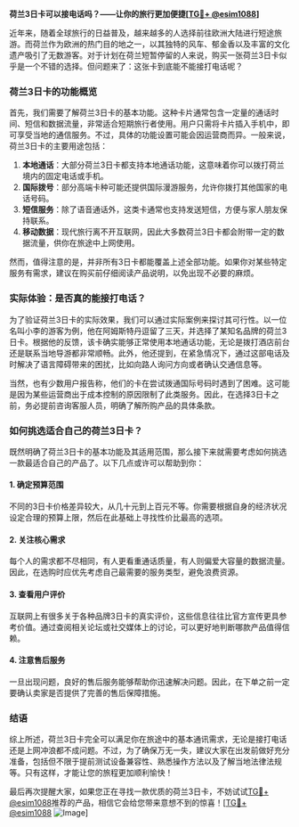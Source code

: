 **荷兰3日卡可以接电话吗？——让你的旅行更加便捷[[TG💪+ @esim1088](https://t.me/s/esim1088)]**

近年来，随着全球旅行的日益普及，越来越多的人选择前往欧洲大陆进行短途旅游。而荷兰作为欧洲的热门目的地之一，以其独特的风车、郁金香以及丰富的文化遗产吸引了无数游客。对于计划在荷兰短暂停留的人来说，购买一张荷兰3日卡似乎是一个不错的选择。但问题来了：这张卡到底能不能接打电话呢？

### 荷兰3日卡的功能概览

首先，我们需要了解荷兰3日卡的基本功能。这种卡片通常包含一定量的通话时间、短信和数据流量，非常适合短期旅行者使用。用户只需将卡片插入手机中，即可享受当地的通信服务。不过，具体的功能设置可能会因运营商而异。一般来说，荷兰3日卡的主要用途包括：

1. **本地通话**：大部分荷兰3日卡都支持本地通话功能，这意味着你可以拨打荷兰境内的固定电话或手机。
2. **国际拨号**：部分高端卡种可能还提供国际漫游服务，允许你拨打其他国家的电话号码。
3. **短信服务**：除了语音通话外，这类卡通常也支持发送短信，方便与家人朋友保持联系。
4. **移动数据**：现代旅行离不开互联网，因此大多数荷兰3日卡都会附带一定的数据流量，供你在旅途中上网使用。

然而，值得注意的是，并非所有3日卡都能覆盖上述全部功能。如果你对某些特定服务有需求，建议在购买前仔细阅读产品说明，以免出现不必要的麻烦。

### 实际体验：是否真的能接打电话？

为了验证荷兰3日卡的实际效果，我们可以通过实际案例来探讨其可行性。以一位名叫小李的游客为例，他在阿姆斯特丹逗留了三天，并选择了某知名品牌的荷兰3日卡。根据他的反馈，该卡确实能够正常使用本地通话功能，无论是拨打酒店前台还是联系当地导游都非常顺畅。此外，他还提到，在紧急情况下，通过这部电话及时解决了语言障碍带来的困扰，比如向路人询问方向或者确认交通信息等。

当然，也有少数用户报告称，他们的卡在尝试拨通国际号码时遇到了困难。这可能是因为某些运营商出于成本控制的原因限制了此类服务。因此，在选择3日卡之前，务必提前咨询客服人员，明确了解所购产品的具体条款。

### 如何挑选适合自己的荷兰3日卡？

既然明确了荷兰3日卡的基本功能及其适用范围，那么接下来就需要考虑如何挑选一款最适合自己的产品了。以下几点或许可以帮助到你：

#### 1. 确定预算范围
不同的3日卡价格差异较大，从几十元到上百元不等。你需要根据自身的经济状况设定合理的预算上限，然后在此基础上寻找性价比最高的选项。

#### 2. 关注核心需求
每个人的需求都不尽相同，有人更看重通话质量，有人则偏爱大容量的数据流量。因此，在选购时应优先考虑自己最需要的服务类型，避免浪费资源。

#### 3. 查看用户评价
互联网上有很多关于各种品牌3日卡的真实评价，这些信息往往比官方宣传更具参考价值。通过查阅相关论坛或社交媒体上的讨论，可以更好地判断哪款产品值得信赖。

#### 4. 注意售后服务
一旦出现问题，良好的售后服务能够帮助你迅速解决问题。因此，在下单之前一定要确认卖家是否提供了完善的售后保障措施。

### 结语

综上所述，荷兰3日卡完全可以满足你在旅途中的基本通讯需求，无论是接打电话还是上网冲浪都不成问题。不过，为了确保万无一失，建议大家在出发前做好充分准备，包括但不限于提前测试设备兼容性、熟悉操作方法以及了解当地法律法规等。只有这样，才能让您的旅程更加顺利愉快！

最后再次提醒大家，如果您正在寻找一款优质的荷兰3日卡，不妨试试[TG💪+ @esim1088](https://t.me/s/esim1088)推荐的产品，相信它会给您带来意想不到的惊喜！[[TG💪+ @esim1088](https://t.me/s/esim1088) ![Image](https://i.postimg.cc/4NQfJmqS/Snipaste-2025-05-13-00-14-12.png)]